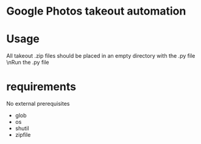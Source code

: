 # Google Photos takeout automation

# Usage
All takeout .zip files should be placed in an empty directory with the .py file \nRun the .py file

# requirements
No external prerequisites
* glob
* os
* shutil
* zipfile
